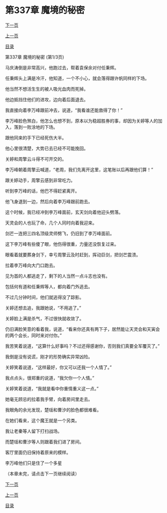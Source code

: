 <h1>第337章    魔境的秘密</h1>
            <div><p><a href="./1009_%E7%AC%AC337%E7%AB%A0_%E9%AD%94%E5%A2%83%E7%9A%84%E7%A7%98%E5%AF%86.md">下一页</a></p><p><a href="./1007_%E7%AC%AC336%E7%AB%A0_%E5%85%8B%E6%98%9F.md">上一页</a></p><p><a href="../">目录</a></p></div>
            <div><p>第337章    魔境的秘密 (第1/3页)</p><p>马庆涛倒是非常高兴，他跑过去，帮着袁保余对付任秉辉。</p><p>任秉辉头上满是冷汗，他知道，一个不小心，就会落得跟许帆同样的下场。</p><p>他当然不想活生生的被人吸光血肉而死掉。</p><p>他边抵挡住他们的进攻，边向着后面退去。</p><p>我直接向着李万峰跟前冲去，说道，“我看谁还能救得了你！”</p><p>李万峰脸色煞白，他怎么也想不到，原本以为稳超胜券的事，却因为关婷等人的加入，落到一败涂地的下场。</p><p>跟他同来的手下已经死伤大半。</p><p>他心里很清楚，大势已去已经不可能挽回。</p><p>关婷和周擎云斗得不可开交的。</p><p>李万峰朝着周擎云喊道，“老周，我们先离开这里，这笔账以后再跟他们算！”</p><p>跟关婷动手，周擎云感到非常吃力。</p><p>听到李万峰的话，他巴不得赶紧离开。</p><p>他飞身退到一边，然后向着李万峰跟前跑去。</p><p>这个时候，我已经冲到李万峰面前，玄天剑向着他迎头劈落。</p><p>天灵会的人也玩了命，几个人同时向着我迎来。</p><p>剑芒一连把三四名顶级灵师劈飞，仍旧到了李万峰面前。</p><p>这下李万峰有些傻了眼，他伤得很重，力量还没恢复过来。</p><p>眼看着就要葬身剑下，幸亏周擎云及时赶到，挥动巨剑，把剑芒震溃。</p><p>拉着李万峰向大门口跑去。</p><p>见为首的人都逃走了，剩下的人当然一点斗志也没有。</p><p>包括何有道和任秉辉等人，都向着门外逃去。</p><p>不过几分钟时间，他们就逃得没了踪影。</p><p>关婷还想去追，我跟她说，“不用追了。”</p><p>关婷脸上满是杀气，不过很快就收敛了。</p><p>仍旧满脸笑意的看着我，说道，“看来你还真有两下子，居然能让天灵会和天寅会的两个会长，同时来对付你。”</p><p>我苦笑着说道，“这算什么好事吗？不过还得感谢你，否则我们真要全军覆灭了。”</p><p>我倒是没有说谎，刚才的形势确实异常凶险。</p><p>关婷笑着说道，“这样最好，你又可以还我一个人情了。”</p><p>我点点头，很郑重的说道，“我欠你一个人情。”</p><p>关婷笑着说道，“我就是看中你重情重义这一点。”</p><p>她毫无顾忌的拉着我手臂，向着房间里走去。</p><p>我眼角的余光发现，楚瑶和曹汐的脸色都很难看。</p><p>在她们看来，这个魔王就是一个另类。</p><p>我让老秦等人留下打扫战场。</p><p>而楚瑶和曹汐等人则跟着我们进了房间。</p><p>客厅里面仍旧保持着原来的模样。</p><p>李万峰他们只是住了一个多星</p><p>（本章未完，请点击下一页继续阅读）</p></div>
            <div><p><a href="./1009_%E7%AC%AC337%E7%AB%A0_%E9%AD%94%E5%A2%83%E7%9A%84%E7%A7%98%E5%AF%86.md">下一页</a></p><p><a href="./1007_%E7%AC%AC336%E7%AB%A0_%E5%85%8B%E6%98%9F.md">上一页</a></p><p><a href="../">目录</a></p></div>